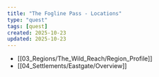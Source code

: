 ```yaml
---
title: "The Fogline Pass - Locations"
type: "quest"
tags: [quest]
created: 2025-10-23
updated: 2025-10-23
---
```

- [[03_Regions/The_Wild_Reach/Region_Profile]]
- [[04_Settlements/Eastgate/Overview]]

